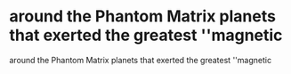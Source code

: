 # around the Phantom Matrix planets that exerted the greatest ''magnetic

around the Phantom Matrix planets that exerted the greatest ''magnetic